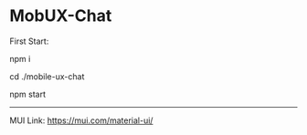 # MobUX-Chat
First Start:

npm i

cd ./mobile-ux-chat

npm start

--------------------------------------
MUI Link: https://mui.com/material-ui/
